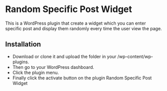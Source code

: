 # Random Specific Post Widget
This is a WordPress plugin that create a widget which you can enter specific post and display them randomly every time the user view the page.
## Installation
* Download or clone it and upload the folder in your /wp-content/wp-plugins.
* Then go to your WordPress dashboard.
* Click the plugin menu.
* Finally click the activate button on the plugin Random Specific Post Widget
